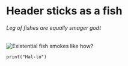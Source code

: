 # Header sticks as a fish

###### Leg of fishes are equally smager godt

![Existential fish smokes like how?](https://m.blog.hu/vi/vizafogo/image/vizabaja1957.jpg)

```pyhton
print("Hal-ló")
```
